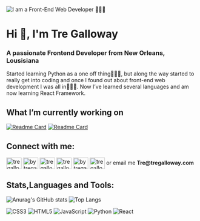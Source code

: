 ![I am a Front-End Web Developer 🧑🏽‍💻](https://pbs.twimg.com/profile_banners/1196281610250915841/1637017825/1500x500)
<h1 align="left">Hi 👋, I'm Tre Galloway</h1>
<h3 align="left">A passionate Frontend Developer from New Orleans, Lousisiana</h3>
<p>Started learning Python as a one off thing🤷🏽‍♂️, but along the way started to really get into coding and once I found out about front-end web development I was all in🧑🏽‍💻. Now I’ve learned several languages and am now learning React Framework.
</p>

<h2 align="left">What I’m currently working on</h1>

[![Readme Card](https://github-readme-stats.vercel.app/api/pin/?username=tregalloway&repo=Personal-Website&show_icons=true&theme=tokyonight)](https://github.com/TreGalloway/personal-website)
[![Readme Card](https://github-readme-stats.vercel.app/api/pin/?username=tregalloway&repo=link-in-bio&theme=tokyonight)](https://github.com/TreGalloway/link-in-bio)



<h2 align="left">Connect with me:</h2>

<p align="left">
<a href="https://www.youtube.com/channel/UCRQPGu1zovYhIdP86WCTKLw" target="blank"><img align="center" src="https://raw.githubusercontent.com/rahuldkjain/github-profile-readme-generator/master/src/images/icons/Social/youtube.svg" alt="tregalloway" height="30" width="40" /></a>
<a href="https://instagram.com/bytregalloway" target="blank"><img align="center" src="https://raw.githubusercontent.com/rahuldkjain/github-profile-readme-generator/master/src/images/icons/Social/instagram.svg" alt="bytregalloway" height="30" width="40" /></a>
<a href="https://linkedin.com/in/tregalloway" target="blank"><img align="center" src="https://raw.githubusercontent.com/rahuldkjain/github-profile-readme-generator/master/src/images/icons/Social/linked-in-alt.svg" alt="tregalloway" height="30" width="40" /></a>
<a href="https://dev.to/tregalloway" target="blank"><img align="center" src="https://raw.githubusercontent.com/rahuldkjain/github-profile-readme-generator/master/src/images/icons/Social/devto.svg" alt="tregalloway" height="30" width="40" /></a>
<a href="https://twitter.com/bytregalloway" target="blank"><img align="center" src="https://raw.githubusercontent.com/rahuldkjain/github-profile-readme-generator/master/src/images/icons/Social/twitter.svg" alt="bytregalloway" height="30" width="40" /></a>
<a href="https://stackoverflow.com/users/tregalloway" target="blank"><img align="center" src="https://raw.githubusercontent.com/rahuldkjain/github-profile-readme-generator/master/src/images/icons/Social/stack-overflow.svg" alt="tregalloway" height="30" width="40" /></a>
  or email me <b>Tre@tregalloway.com</b>

</p>

<h2 align="left">Stats,Languages and Tools:</h2>

![Anurag's GitHub stats](https://github-readme-stats.vercel.app/api?username=tregalloway&show_icons=true&theme=tokyonight)
![Top Langs](https://github-readme-stats.vercel.app/api/top-langs/?username=tregalloway&theme=tokyonight)


![CSS3](https://img.shields.io/badge/css3-%231572B6.svg?style=for-the-badge&logo=css3&logoColor=white)
![HTML5](https://img.shields.io/badge/html5-%23E34F26.svg?style=for-the-badge&logo=html5&logoColor=white)
![JavaScript](https://img.shields.io/badge/javascript-%23323330.svg?style=for-the-badge&logo=javascript&logoColor=%23F7DF1E)
![Python](https://img.shields.io/badge/python-3670A0?style=for-the-badge&logo=python&logoColor=ffdd54)
![React](https://img.shields.io/badge/react-%2320232a.svg?style=for-the-badge&logo=react&logoColor=%2361DAFB)





